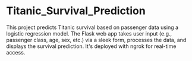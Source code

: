 # Titanic_Survival_Prediction

This project predicts Titanic survival based on passenger data using a logistic regression model. The Flask web app takes user input (e.g., passenger class, age, sex, etc.) via a sleek form, processes the data, and displays the survival prediction. It's deployed with ngrok for real-time access.
